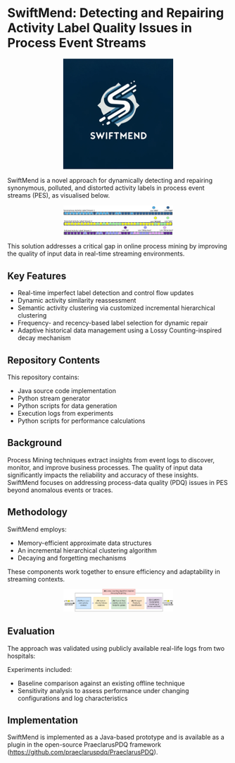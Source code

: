 # SwiftMend: Detecting and Repairing Activity Label Quality Issues in Process Event Streams

<p align="center">
  <img src="logo.png" width=250 alt="SwiftMend Logo"/>
</p>

SwiftMend is a novel approach for dynamically detecting and repairing synonymous, polluted, and distorted activity labels in process event streams (PES), as visualised below. 

<p align="center">
  <img src="Stream label issue manifestation.png" width=250 alt="Issue Manifestations"/>
</p>

This solution addresses a critical gap in online process mining by improving the quality of input data in real-time streaming environments.

## Key Features

- Real-time imperfect label detection and control flow updates
- Dynamic activity similarity reassessment
- Semantic activity clustering via customized incremental hierarchical clustering
- Frequency- and recency-based label selection for dynamic repair
- Adaptive historical data management using a Lossy Counting-inspired decay mechanism

## Repository Contents

This repository contains:
- Java source code implementation
- Python stream generator
- Python scripts for data generation
- Execution logs from experiments
- Python scripts for performance calculations

## Background

Process Mining techniques extract insights from event logs to discover, monitor, and improve business processes. The quality of input data significantly impacts the reliability and accuracy of these insights. SwiftMend focuses on addressing process-data quality (PDQ) issues in PES beyond anomalous events or traces.

## Methodology

SwiftMend employs:
- Memory-efficient approximate data structures
- An incremental hierarchical clustering algorithm
- Decaying and forgetting mechanisms

These components work together to ensure efficiency and adaptability in streaming contexts.

<p align="center">
  <img src="OverviewSwiftMendNew.png" width=250 alt="SwiftMend Diagram"/>
</p>

## Evaluation

The approach was validated using publicly available real-life logs from two hospitals:

Experiments included:
- Baseline comparison against an existing offline technique
- Sensitivity analysis to assess performance under changing configurations and log characteristics


## Implementation

SwiftMend is implemented as a Java-based prototype and is available as a plugin in the open-source PraeclarusPDQ framework (https://github.com/praeclaruspdq/PraeclarusPDQ).


